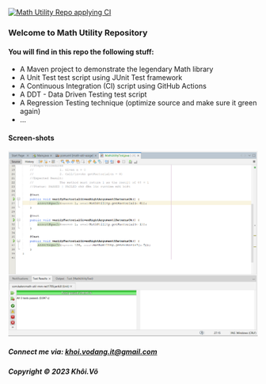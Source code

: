 [![Math Utility Repo applying CI](https://github.com/KalenGuy/math-util-mvn/actions/workflows/math-util-ci.yml/badge.svg)](https://github.com/KalenGuy/math-util-mvn/actions/workflows/math-util-ci.yml)

### Welcome to Math Utility Repository

#### You will find in this repo the following stuff:

* A Maven project to demonstrate the legendary Math library
* A Unit Test test script using JUnit Test framework
* A Continuous Integration (CI) script using GitHub Actions
* A DDT - Data Driven Testing test script
* A Regression Testing technique (optimize source and make sure it green again)
* ...

#### Screen-shots
![JUnit test script](https://github.com/KalenGuy/math-util-mvn/blob/main/screenshots/test%20script%20with%20junit.png)

##### Connect me via: khoi.vodang.it@gmail.com

##### Copyright &#169; 2023 Khôi.Võ
